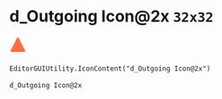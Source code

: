 # d_Outgoing Icon@2x `32x32`
<img src="/img/d_Outgoing%20Icon@2x.png" width=32 height=32>

``` CSharp
EditorGUIUtility.IconContent("d_Outgoing Icon@2x")
```
```
d_Outgoing Icon@2x
```
